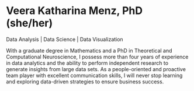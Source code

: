 # Veera Katharina Menz, PhD (she/her)
Data Analysis | Data Science | Data Visualization 

With a graduate degree in Mathematics and a PhD in Theoretical and Computational Neuroscience, I possess more than four years of experience in data analytics and the ability to perform independent research to generate insights from large data sets. As a people-oriented and proactive team player with excellent communication skills, I will never stop learning and exploring data-driven strategies to ensure business success.
